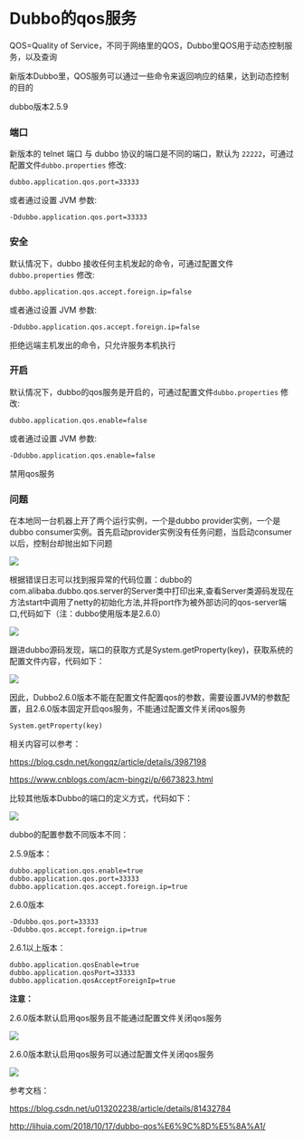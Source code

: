# Dubbo的qos服务

QOS=Quality of Service，不同于网络里的QOS，Dubbo里QOS用于动态控制服务，以及查询

新版本Dubbo里，QOS服务可以通过一些命令来返回响应的结果，达到动态控制的目的

dubbo版本2.5.9

### 端口

新版本的 telnet 端口 与 dubbo 协议的端口是不同的端口，默认为 `22222`，可通过配置文件`dubbo.properties` 修改:

```
dubbo.application.qos.port=33333
```

或者通过设置 JVM 参数:

```
-Ddubbo.application.qos.port=33333
```

### 安全

默认情况下，dubbo 接收任何主机发起的命令，可通过配置文件`dubbo.properties` 修改:

```
dubbo.application.qos.accept.foreign.ip=false
```

或者通过设置 JVM 参数:

```
-Ddubbo.application.qos.accept.foreign.ip=false
```

拒绝远端主机发出的命令，只允许服务本机执行

### 开启

默认情况下，dubbo的qos服务是开启的，可通过配置文件`dubbo.properties` 修改:

```
dubbo.application.qos.enable=false
```

或者通过设置 JVM 参数:

```
-Ddubbo.application.qos.enable=false
```

禁用qos服务



### 问题

在本地同一台机器上开了两个运行实例，一个是dubbo provider实例，一个是dubbo consumer实例。首先启动provider实例没有任务问题，当启动consumer以后，控制台却抛出如下问题

![](https://raw.githubusercontent.com/yang-zhijiang/learn-data/master/dubbo/qos%E6%9C%8D%E5%8A%A1/%E7%AB%AF%E5%8F%A3%E5%86%B2%E7%AA%81.png)

根据错误日志可以找到报异常的代码位置：dubbo的com.alibaba.dubbo.qos.server的Server类中打印出来,查看Server类源码发现在方法start中调用了netty的初始化方法,并将port作为被外部访问的qos-server端口,代码如下（注：dubbo使用版本是2.6.0）

![](https://raw.githubusercontent.com/yang-zhijiang/learn-data/master/dubbo/qos%E6%9C%8D%E5%8A%A1/%E6%8A%9B%E5%BC%82%E5%B8%B8%E4%BB%A3%E7%A0%81.png)

跟进dubbo源码发现，端口的获取方式是System.getProperty(key)，获取系统的配置文件内容，代码如下：

![](https://raw.githubusercontent.com/yang-zhijiang/learn-data/master/dubbo/qos%E6%9C%8D%E5%8A%A1/%E8%8E%B7%E5%8F%96%E9%85%8D%E7%BD%AE%E4%BB%A3%E7%A0%81.png)

因此，Dubbo2.6.0版本不能在配置文件配置qos的参数，需要设置JVM的参数配置，且2.6.0版本固定开启qos服务，不能通过配置文件关闭qos服务

```
System.getProperty(key)
```

相关内容可以参考：

https://blog.csdn.net/kongqz/article/details/3987198

https://www.cnblogs.com/acm-bingzi/p/6673823.html

比较其他版本Dubbo的端口的定义方式，代码如下：

![](https://raw.githubusercontent.com/yang-zhijiang/learn-data/master/dubbo/qos%E6%9C%8D%E5%8A%A1/2.6.1.png)

dubbo的配置参数不同版本不同：

2.5.9版本：

```
dubbo.application.qos.enable=true
dubbo.application.qos.port=33333
dubbo.application.qos.accept.foreign.ip=true
```

2.6.0版本

```
-Ddubbo.qos.port=33333
-Ddubbo.qos.accept.foreign.ip=true
```

2.6.1以上版本：

```
dubbo.application.qosEnable=true
dubbo.application.qosPort=33333
dubbo.application.qosAcceptForeignIp=true
```

**注意：**

2.6.0版本默认启用qos服务且不能通过配置文件关闭qos服务

![](https://raw.githubusercontent.com/yang-zhijiang/learn-data/master/dubbo/qos%E6%9C%8D%E5%8A%A1/2.6.0%E4%B8%8D%E8%AF%BB%E5%90%AF%E7%94%A8%E9%85%8D%E7%BD%AE.jpg)

2.6.0版本默认启用qos服务可以通过配置文件关闭qos服务

![](https://raw.githubusercontent.com/yang-zhijiang/learn-data/master/dubbo/qos%E6%9C%8D%E5%8A%A1/2.6.1%E8%AF%BB%E5%90%AF%E7%94%A8%E9%85%8D%E7%BD%AE.png)





参考文档：

https://blog.csdn.net/u013202238/article/details/81432784

http://lihuia.com/2018/10/17/dubbo-qos%E6%9C%8D%E5%8A%A1/


